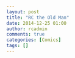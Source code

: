 ```yaml
---
layout: post
title: "RC the Old Man"
date: 2014-12-25 01:00
author: rcadmin
comments: true
categories: [Comics]
tags: []
---
```

<a href="../comics/2014/12/25/RC-the-old-man"><img src="http://dl.bitsmack.com/comics/20141225.jpg" title=""/></a>
